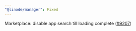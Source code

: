 ```yaml
---
"@linode/manager": Fixed
---
```


Marketplace: disable app search till loading complete ([#9207](https://github.com/linode/manager/pull/9207))
